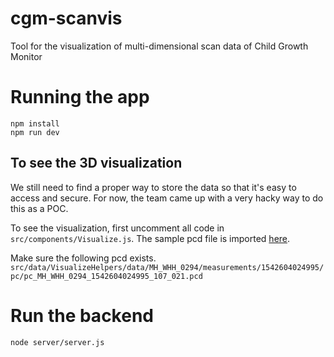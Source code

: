# cgm-scanvis

Tool for the visualization of multi-dimensional scan data of Child Growth Monitor

# Running the app

```
npm install
npm run dev
```

## To see the 3D visualization
We still need to find a proper way to store the data so that it's easy to access and secure. For now, the team came up with a very hacky way to do this as a POC. 

To see the visualization, first uncomment all code in `src/components/Visualize.js`.
The sample pcd file is imported [here](https://github.com/Welthungerhilfe/cgm-scanvis/blob/master/src/components/Visualize.js#L6).

Make sure the following pcd exists.
`src/data/VisualizeHelpers/data/MH_WHH_0294/measurements/1542604024995/pc/pc_MH_WHH_0294_1542604024995_107_021.pcd` 

# Run the backend

```
node server/server.js
```
